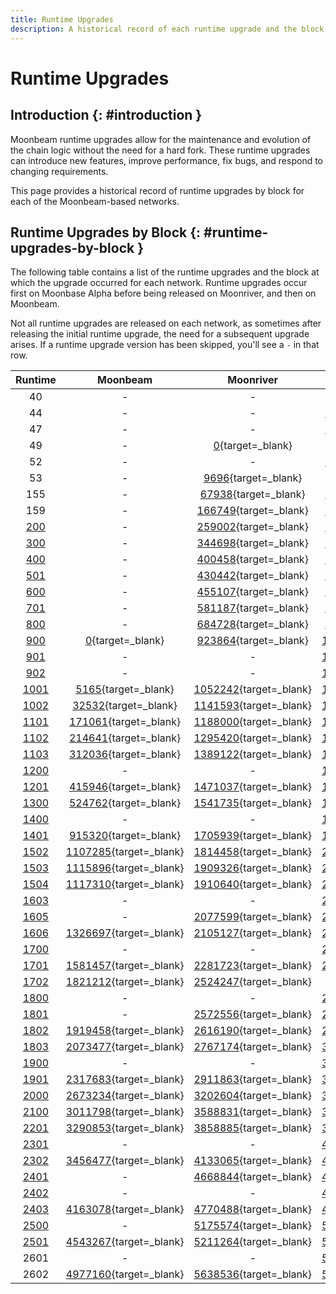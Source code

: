 ```yaml
---
title: Runtime Upgrades
description: A historical record of each runtime upgrade and the block at which the runtime was executed for Moonbeam, Moonriver, and the Moonbase Alpha TestNet.
---
```


# Runtime Upgrades

## Introduction {: #introduction }

Moonbeam runtime upgrades allow for the maintenance and evolution of the chain logic without the need for a hard fork. These runtime upgrades can introduce new features, improve performance, fix bugs, and respond to changing requirements.

This page provides a historical record of runtime upgrades by block for each of the Moonbeam-based networks.

## Runtime Upgrades by Block {: #runtime-upgrades-by-block }

The following table contains a list of the runtime upgrades and the block at which the upgrade occurred for each network. Runtime upgrades occur first on Moonbase Alpha before being released on Moonriver, and then on Moonbeam.

Not all runtime upgrades are released on each network, as sometimes after releasing the initial runtime upgrade, the need for a subsequent upgrade arises. If a runtime upgrade version has been skipped, you'll see a `-` in that row.

|                                      Runtime                                      |                              Moonbeam                               |                              Moonriver                               |                           Moonbase Alpha                            |
|:---------------------------------------------------------------------------------:|:-------------------------------------------------------------------:|:--------------------------------------------------------------------:|:-------------------------------------------------------------------:|
|                                        40                                         |                                  -                                  |                                  -                                   |       [0](https://moonbase.subscan.io/block/0){target=_blank}       |
|                                        44                                         |                                  -                                  |                                  -                                   |  [142863](https://moonbase.subscan.io/block/142863){target=_blank}  |
|                                        47                                         |                                  -                                  |                                  -                                   |  [209144](https://moonbase.subscan.io/block/209144){target=_blank}  |
|                                        49                                         |                                  -                                  |       [0](https://moonriver.subscan.io/block/0){target=_blank}       |                                  -                                  |
|                                        52                                         |                                  -                                  |                                  -                                   |  [238827](https://moonbase.subscan.io/block/238827){target=_blank}  |
|                                        53                                         |                                  -                                  |    [9696](https://moonriver.subscan.io/block/9696){target=_blank}    |                                  -                                  |
|                                        155                                        |                                  -                                  |   [67938](https://moonriver.subscan.io/block/67938){target=_blank}   |  [278703](https://moonbase.subscan.io/block/278703){target=_blank}  |
|                                        159                                        |                                  -                                  |  [166749](https://moonriver.subscan.io/block/166749){target=_blank}  |  [383465](https://moonbase.subscan.io/block/383465){target=_blank}  |
|  [200](https://github.com/moonbeam-foundation/moonbeam/releases/tag/runtime-200)  |                                  -                                  |  [259002](https://moonriver.subscan.io/block/259002){target=_blank}  |  [457614](https://moonbase.subscan.io/block/457614){target=_blank}  |
|  [300](https://github.com/moonbeam-foundation/moonbeam/releases/tag/runtime-300)  |                                  -                                  |  [344698](https://moonriver.subscan.io/block/344698){target=_blank}  |  [485543](https://moonbase.subscan.io/block/485543){target=_blank}  |
|  [400](https://github.com/moonbeam-foundation/moonbeam/releases/tag/runtime-400)  |                                  -                                  |  [400458](https://moonriver.subscan.io/block/400458){target=_blank}  |  [610935](https://moonbase.subscan.io/block/610935){target=_blank}  |
|  [501](https://github.com/moonbeam-foundation/moonbeam/releases/tag/runtime-501)  |                                  -                                  |  [430442](https://moonriver.subscan.io/block/430442){target=_blank}  |  [653692](https://moonbase.subscan.io/block/653692){target=_blank}  |
|  [600](https://github.com/moonbeam-foundation/moonbeam/releases/tag/runtime-600)  |                                  -                                  |  [455107](https://moonriver.subscan.io/block/455107){target=_blank}  |  [675176](https://moonbase.subscan.io/block/675176){target=_blank}  |
|  [701](https://github.com/moonbeam-foundation/moonbeam/releases/tag/runtime-701)  |                                  -                                  |  [581187](https://moonriver.subscan.io/block/581187){target=_blank}  |  [797200](https://moonbase.subscan.io/block/797200){target=_blank}  |
|  [800](https://github.com/moonbeam-foundation/moonbeam/releases/tag/runtime-800)  |                                  -                                  |  [684728](https://moonriver.subscan.io/block/684728){target=_blank}  |  [915684](https://moonbase.subscan.io/block/915684){target=_blank}  |
|  [900](https://github.com/moonbeam-foundation/moonbeam/releases/tag/runtime-900)  |       [0](https://moonbeam.subscan.io/block/0){target=_blank}       |  [923864](https://moonriver.subscan.io/block/923864){target=_blank}  | [1075626](https://moonbase.subscan.io/block/1075626){target=_blank} |
|  [901](https://github.com/moonbeam-foundation/moonbeam/releases/tag/runtime-901)  |                                  -                                  |                                  -                                   | [1130271](https://moonbase.subscan.io/block/1130271){target=_blank} |
|  [902](https://github.com/moonbeam-foundation/moonbeam/releases/tag/runtime-902)  |                                  -                                  |                                  -                                   | [1175311](https://moonbase.subscan.io/block/1175311){target=_blank} |
| [1001](https://github.com/moonbeam-foundation/moonbeam/releases/tag/runtime-1001) |    [5165](https://moonbeam.subscan.io/block/5165){target=_blank}    | [1052242](https://moonriver.subscan.io/block/1052242){target=_blank} | [1285916](https://moonbase.subscan.io/block/1285916){target=_blank} |
| [1002](https://github.com/moonbeam-foundation/moonbeam/releases/tag/runtime-1002) |   [32532](https://moonbeam.subscan.io/block/32532){target=_blank}   | [1141593](https://moonriver.subscan.io/block/1141593){target=_blank} | [1396972](https://moonbase.subscan.io/block/1396972){target=_blank} |
| [1101](https://github.com/moonbeam-foundation/moonbeam/releases/tag/runtime-1101) |  [171061](https://moonbeam.subscan.io/block/171061){target=_blank}  | [1188000](https://moonriver.subscan.io/block/1188000){target=_blank} | [1426319](https://moonbase.subscan.io/block/1426319){target=_blank} |
| [1102](https://github.com/moonbeam-foundation/moonbeam/releases/tag/runtime-1102) |  [214641](https://moonbeam.subscan.io/block/214641){target=_blank}  | [1295420](https://moonriver.subscan.io/block/1295420){target=_blank} | [1517440](https://moonbase.subscan.io/block/1517440){target=_blank} |
| [1103](https://github.com/moonbeam-foundation/moonbeam/releases/tag/runtime-1103) |  [312036](https://moonbeam.subscan.io/block/312036){target=_blank}  | [1389122](https://moonriver.subscan.io/block/1389122){target=_blank} | [1591913](https://moonbase.subscan.io/block/1591913){target=_blank} |
| [1200](https://github.com/moonbeam-foundation/moonbeam/releases/tag/runtime-1200) |                                  -                                  |                                  -                                   | [1648994](https://moonbase.subscan.io/block/1648994){target=_blank} |
| [1201](https://github.com/moonbeam-foundation/moonbeam/releases/tag/runtime-1201) |  [415946](https://moonbeam.subscan.io/block/415946){target=_blank}  | [1471037](https://moonriver.subscan.io/block/1471037){target=_blank} | [1679619](https://moonbase.subscan.io/block/1679619){target=_blank} |
| [1300](https://github.com/moonbeam-foundation/moonbeam/releases/tag/runtime-1300) |  [524762](https://moonbeam.subscan.io/block/524762){target=_blank}  | [1541735](https://moonriver.subscan.io/block/1541735){target=_blank} | [1761128](https://moonbase.subscan.io/block/1761128){target=_blank} |
| [1400](https://github.com/moonbeam-foundation/moonbeam/releases/tag/runtime-1400) |                                  -                                  |                                  -                                   | [1962557](https://moonbase.subscan.io/block/1962557){target=_blank} |
| [1401](https://github.com/moonbeam-foundation/moonbeam/releases/tag/runtime-1401) |  [915320](https://moonbeam.subscan.io/block/915320){target=_blank}  | [1705939](https://moonriver.subscan.io/block/1705939){target=_blank} | [1967358](https://moonbase.subscan.io/block/1967358){target=_blank} |
| [1502](https://github.com/moonbeam-foundation/moonbeam/releases/tag/runtime-1502) | [1107285](https://moonbeam.subscan.io/block/1107285){target=_blank} | [1814458](https://moonriver.subscan.io/block/1814458){target=_blank} | [2112058](https://moonbase.subscan.io/block/2112058){target=_blank} |
| [1503](https://github.com/moonbeam-foundation/moonbeam/releases/tag/runtime-1503) | [1115896](https://moonbeam.subscan.io/block/1115896){target=_blank} | [1909326](https://moonriver.subscan.io/block/1909326){target=_blank} | [2220736](https://moonbase.subscan.io/block/2220736){target=_blank} |
| [1504](https://github.com/moonbeam-foundation/moonbeam/releases/tag/runtime-1504) | [1117310](https://moonbeam.subscan.io/block/1117310){target=_blank} | [1910640](https://moonriver.subscan.io/block/1910640){target=_blank} | [2221773](https://moonbase.subscan.io/block/2221773){target=_blank} |
| [1603](https://github.com/moonbeam-foundation/moonbeam/releases/tag/runtime-1603) |                                  -                                  |                                  -                                   | [2285347](https://moonbase.subscan.io/block/2285347){target=_blank} |
| [1605](https://github.com/moonbeam-foundation/moonbeam/releases/tag/runtime-1605) |                                  -                                  | [2077599](https://moonriver.subscan.io/block/2077599){target=_blank} | [2318567](https://moonbase.subscan.io/block/2318567){target=_blank} |
| [1606](https://github.com/moonbeam-foundation/moonbeam/releases/tag/runtime-1606) | [1326697](https://moonbeam.subscan.io/block/1326697){target=_blank} | [2105127](https://moonriver.subscan.io/block/2105127){target=_blank} | [2379759](https://moonbase.subscan.io/block/2379759){target=_blank} |
| [1700](https://github.com/moonbeam-foundation/moonbeam/releases/tag/runtime-1700) |                                  -                                  |                                  -                                   | [2529736](https://moonbase.subscan.io/block/2529736){target=_blank} |
| [1701](https://github.com/moonbeam-foundation/moonbeam/releases/tag/runtime-1701) | [1581457](https://moonbeam.subscan.io/block/1581457){target=_blank} | [2281723](https://moonriver.subscan.io/block/2281723){target=_blank} | [2534200](https://moonbase.subscan.io/block/2534200){target=_blank} |
| [1702](https://github.com/moonbeam-foundation/moonbeam/releases/tag/runtime-1702) | [1821212](https://moonbeam.subscan.io/block/1821212){target=_blank} | [2524247](https://moonriver.subscan.io/block/2524247){target=_blank} |                                  -                                  |
| [1800](https://github.com/moonbeam-foundation/moonbeam/releases/tag/runtime-1800) |                                  -                                  |                                  -                                   | [2748786](https://moonbase.subscan.io/block/2748786){target=_blank} |
| [1801](https://github.com/moonbeam-foundation/moonbeam/releases/tag/runtime-1801) |                                  -                                  | [2572556](https://moonriver.subscan.io/block/2572556){target=_blank} | [2830542](https://moonbase.subscan.io/block/2830542){target=_blank} |
| [1802](https://github.com/moonbeam-foundation/moonbeam/releases/tag/runtime-1802) | [1919458](https://moonbeam.subscan.io/block/1919458){target=_blank} | [2616190](https://moonriver.subscan.io/block/2616190){target=_blank} | [2879403](https://moonbase.subscan.io/block/2879403){target=_blank} |
| [1803](https://github.com/moonbeam-foundation/moonbeam/releases/tag/runtime-1803) | [2073477](https://moonbeam.subscan.io/block/2073477){target=_blank} | [2767174](https://moonriver.subscan.io/block/2767174){target=_blank} | [3004714](https://moonbase.subscan.io/block/3004714){target=_blank} |
| [1900](https://github.com/moonbeam-foundation/moonbeam/releases/tag/runtime-1900) |                                  -                                  |                                  -                                   | [3069635](https://moonbase.subscan.io/block/3069635){target=_blank} |
| [1901](https://github.com/moonbeam-foundation/moonbeam/releases/tag/runtime-1901) | [2317683](https://moonbeam.subscan.io/block/2317683){target=_blank} | [2911863](https://moonriver.subscan.io/block/2911863){target=_blank} | [3073562](https://moonbase.subscan.io/block/3073562){target=_blank} |
| [2000](https://github.com/moonbeam-foundation/moonbeam/releases/tag/runtime-2000) | [2673234](https://moonbeam.subscan.io/block/2673234){target=_blank} | [3202604](https://moonriver.subscan.io/block/3202604){target=_blank} | [3310369](https://moonbase.subscan.io/block/3310369){target=_blank} |
| [2100](https://github.com/moonbeam-foundation/moonbeam/releases/tag/runtime-2100) | [3011798](https://moonbeam.subscan.io/block/3011798){target=_blank} | [3588831](https://moonriver.subscan.io/block/3588831){target=_blank} | [3609708](https://moonbase.subscan.io/block/3609708){target=_blank} |
| [2201](https://github.com/moonbeam-foundation/moonbeam/releases/tag/runtime-2201) | [3290853](https://moonbeam.subscan.io/block/3290853){target=_blank} | [3858885](https://moonriver.subscan.io/block/3858885){target=_blank} | [3842850](https://moonbase.subscan.io/block/3842850){target=_blank} |
| [2301](https://github.com/moonbeam-foundation/moonbeam/releases/tag/runtime-2301) |                                  -                                  |                                  -                                   | [4172407](https://moonbase.subscan.io/block/4172407){target=_blank} |
| [2302](https://github.com/moonbeam-foundation/moonbeam/releases/tag/runtime-2302) | [3456477](https://moonbeam.subscan.io/block/3456477){target=_blank} | [4133065](https://moonriver.subscan.io/block/4133065){target=_blank} | [4193323](https://moonbase.subscan.io/block/4193323){target=_blank} |
| [2401](https://github.com/moonbeam-foundation/moonbeam/releases/tag/runtime-2401) |                                  -                                  | [4668844](https://moonriver.subscan.io/block/4668844){target=_blank} | [4591616](https://moonbase.subscan.io/block/4591616){target=_blank} |
| [2402](https://github.com/moonbeam-foundation/moonbeam/releases/tag/runtime-2402) |                                  -                                  |                                  -                                   | [4772817](https://moonbase.subscan.io/block/4772817){target=_blank} |
| [2403](https://github.com/moonbeam-foundation/moonbeam/releases/tag/runtime-2403) | [4163078](https://moonbeam.subscan.io/block/4163078){target=_blank} | [4770488](https://moonriver.subscan.io/block/4770488){target=_blank} | [4804425](https://moonbase.subscan.io/block/4804425){target=_blank} |
| [2500](https://github.com/moonbeam-foundation/moonbeam/releases/tag/runtime-2500) |                                  -                                  | [5175574](https://moonriver.subscan.io/block/5175574){target=_blank} | [5053547](https://moonbase.subscan.io/block/5053547){target=_blank} |
| [2501](https://github.com/moonbeam-foundation/moonbeam/releases/tag/runtime-2501) | [4543267](https://moonbeam.subscan.io/block/4543267){target=_blank} | [5211264](https://moonriver.subscan.io/block/5211264){target=_blank} | [5194594](https://moonbase.subscan.io/block/5194594){target=_blank} |
|                                       2601                                        |                                  -                                  |                                  -                                   | [5474345](https://moonbase.subscan.io/block/5474345){target=_blank} |
|                                       2602                                        | [4977160](https://moonbeam.subscan.io/block/4977160){target=_blank} | [5638536](https://moonriver.subscan.io/block/5638536){target=_blank} | [5576588](https://moonbase.subscan.io/block/5576588){target=_blank} |

